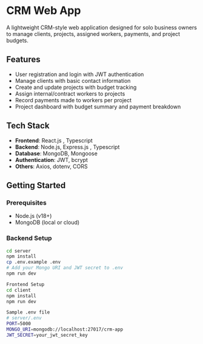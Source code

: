 # CRM Web App

A lightweight CRM-style web application designed for solo business owners to manage clients, projects, assigned workers, payments, and project budgets.

## Features

- User registration and login with JWT authentication
- Manage clients with basic contact information
- Create and update projects with budget tracking
- Assign internal/contract workers to projects
- Record payments made to workers per project
- Project dashboard with budget summary and payment breakdown

## Tech Stack

- **Frontend**: React.js , Typescript
- **Backend**: Node.js, Express.js , Typescript
- **Database**: MongoDB, Mongoose
- **Authentication**: JWT, bcrypt
- **Others**: Axios, dotenv, CORS


## Getting Started

### Prerequisites

- Node.js (v18+)
- MongoDB (local or cloud)

### Backend Setup

```bash
cd server
npm install
cp .env.example .env
# Add your Mongo URI and JWT secret to .env
npm run dev

Frontend Setup
cd client
npm install
npm run dev

Sample .env file
# server/.env
PORT=5000
MONGO_URI=mongodb://localhost:27017/crm-app
JWT_SECRET=your_jwt_secret_key
